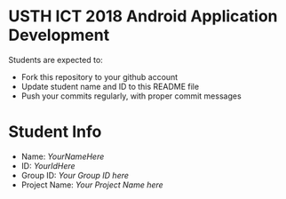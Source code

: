 USTH ICT 2018 Android Application Development
=====================================================

Students are expected to:

* Fork this repository to your github account
* Update student name and ID to this README file
* Push your commits regularly, with proper commit messages

Student Info
=======================

* Name: *YourNameHere*
* ID: *YourIdHere*
* Group ID: *Your Group ID here*
* Project Name: *Your Project Name here*
